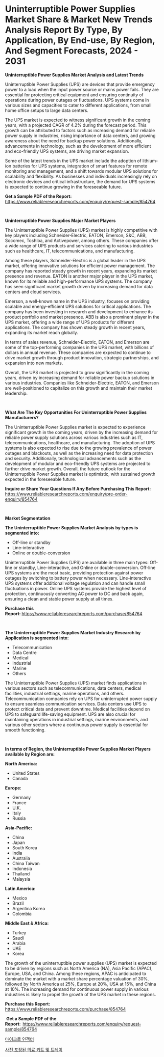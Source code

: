 <p><h1>Uninterruptible Power Supplies Market Share & Market New Trends Analysis Report By Type, By Application, By End-use, By Region, And Segment Forecasts, 2024 - 2031</h1></p><p><strong>Uninterruptible Power Supplies Market Analysis and Latest Trends</strong></p>
<p><p>Uninterruptible Power Supplies (UPS) are devices that provide emergency power to a load when the input power source or mains power fails. They are essential for protecting critical equipment and ensuring continuity of operations during power outages or fluctuations. UPS systems come in various sizes and capacities to cater to different applications, from small home office setups to large data centers.</p><p>The UPS market is expected to witness significant growth in the coming years, with a projected CAGR of 4.2% during the forecast period. This growth can be attributed to factors such as increasing demand for reliable power supply in industries, rising importance of data centers, and growing awareness about the need for backup power solutions. Additionally, advancements in technology, such as the development of more efficient and eco-friendly UPS systems, are driving market expansion.</p><p>Some of the latest trends in the UPS market include the adoption of lithium-ion batteries for UPS systems, integration of smart features for remote monitoring and management, and a shift towards modular UPS solutions for scalability and flexibility. As businesses and individuals increasingly rely on electronic devices and critical infrastructure, the demand for UPS systems is expected to continue growing in the foreseeable future.</p></p>
<p><strong>Get a Sample PDF of the Report:&nbsp;</strong> <a href="https://www.reliableresearchreports.com/enquiry/request-sample/854764">https://www.reliableresearchreports.com/enquiry/request-sample/854764</a></p>
<p>&nbsp;</p>
<p><strong>Uninterruptible Power Supplies Major Market Players</strong></p>
<p><p>The Uninterruptible Power Supplies (UPS) market is highly competitive with key players including Schneider-Electric, EATON, Emerson, S&C, ABB, Socomec, Toshiba, and Activepower, among others. These companies offer a wide range of UPS products and services catering to various industries such as healthcare, IT, telecommunications, and manufacturing.</p><p>Among these players, Schneider-Electric is a global leader in the UPS market, offering innovative solutions for efficient power management. The company has reported steady growth in recent years, expanding its market presence and revenue. EATON is another major player in the UPS market, known for its reliable and high-performance UPS systems. The company has seen significant market growth driven by increasing demand for data centers and cloud services.</p><p>Emerson, a well-known name in the UPS industry, focuses on providing scalable and energy-efficient UPS solutions for critical applications. The company has been investing in research and development to enhance its product portfolio and market presence. ABB is also a prominent player in the UPS market, offering a wide range of UPS products for different applications. The company has shown steady growth in recent years, expanding its market reach globally.</p><p>In terms of sales revenue, Schneider-Electric, EATON, and Emerson are some of the top-performing companies in the UPS market, with billions of dollars in annual revenue. These companies are expected to continue to drive market growth through product innovation, strategic partnerships, and expansion into new markets.</p><p>Overall, the UPS market is projected to grow significantly in the coming years, driven by increasing demand for reliable power backup solutions in various industries. Companies like Schneider-Electric, EATON, and Emerson are well-positioned to capitalize on this growth and maintain their market leadership.</p></p>
<p>&nbsp;</p>
<p><strong>What Are The Key Opportunities For Uninterruptible Power Supplies Manufacturers?</strong></p>
<p><p>The Uninterruptible Power Supplies market is expected to experience significant growth in the coming years, driven by the increasing demand for reliable power supply solutions across various industries such as IT, telecommunications, healthcare, and manufacturing. The adoption of UPS systems is also expected to rise due to the growing prevalence of power outages and blackouts, as well as the increasing need for data protection and security. Additionally, technological advancements such as the development of modular and eco-friendly UPS systems are projected to further drive market growth. Overall, the future outlook for the Uninterruptible Power Supplies market is optimistic, with sustained growth expected in the foreseeable future.</p></p>
<p><strong>Inquire or Share Your Questions If Any Before Purchasing This Report:</strong> <a href="https://www.reliableresearchreports.com/enquiry/pre-order-enquiry/854764">https://www.reliableresearchreports.com/enquiry/pre-order-enquiry/854764</a></p>
<p>&nbsp;</p>
<p><strong>Market Segmentation</strong></p>
<p><strong>The Uninterruptible Power Supplies Market Analysis by types is segmented into:</strong></p>
<p><ul><li>Off-line or standby</li><li>Line-interactive</li><li>Online or double-conversion</li></ul></p>
<p><p>Uninterruptible Power Supplies (UPS) are available in three main types: Off-line or standby, Line-interactive, and Online or double-conversion. Off-line UPS systems are the most basic, providing protection against power outages by switching to battery power when necessary. Line-interactive UPS systems offer additional voltage regulation and can handle small fluctuations in power. Online UPS systems provide the highest level of protection, continuously converting AC power to DC and back again, ensuring a clean and stable power supply at all times.</p></p>
<p><strong>Purchase this Report:&nbsp;</strong><a href="https://www.reliableresearchreports.com/purchase/854764">https://www.reliableresearchreports.com/purchase/854764</a></p>
<p>&nbsp;</p>
<p><strong>The Uninterruptible Power Supplies Market Industry Research by Application is segmented into:</strong></p>
<p><ul><li>Telecommunication</li><li>Data Centre</li><li>Medical</li><li>Industrial</li><li>Marine</li><li>Others</li></ul></p>
<p><p>The Uninterruptible Power Supplies (UPS) market finds applications in various sectors such as telecommunications, data centers, medical facilities, industrial settings, marine operations, and others. Telecommunication companies rely on UPS for uninterrupted power supply to ensure seamless communication services. Data centers use UPS to protect critical data and prevent downtime. Medical facilities depend on UPS to safeguard life-saving equipment. UPS are also crucial for maintaining operations in industrial settings, marine environments, and various other sectors where a continuous power supply is essential for smooth functioning.</p></p>
<p>&nbsp;</p>
<p><strong>In terms of Region, the Uninterruptible Power Supplies Market Players available by Region are:</strong></p>
<p>
    <p> <strong> North America: </strong>
        <ul>
            <li>United States</li>
            <li>Canada</li>
        </ul>
        </p> 
    <p> <strong> Europe: </strong>
        <ul>
            <li>Germany</li>
            <li>France</li>
            <li>U.K.</li>
            <li>Italy</li>
            <li>Russia</li>
        </ul>
        </p> 
    <p> <strong> Asia-Pacific: </strong>
        <ul>
            <li>China</li>
            <li>Japan</li>
            <li>South Korea</li>
            <li>India</li>
            <li>Australia</li>
            <li>China Taiwan</li>
            <li>Indonesia</li>
            <li>Thailand</li>
            <li>Malaysia</li>
        </ul>
        </p> 
    <p> <strong> Latin America: </strong>
        <ul>
            <li>Mexico</li>
            <li>Brazil</li>
            <li>Argentina Korea</li>
            <li>Colombia</li>
        </ul>
        </p> 
    <p> <strong> Middle East & Africa: </strong>
        <ul>
            <li>Turkey</li>
            <li>Saudi</li>
            <li>Arabia</li>
            <li>UAE</li>
            <li>Korea</li>
        </ul>
    </p>
    </p>
<p><p>The growth of the uninterruptible power supplies (UPS) market is expected to be driven by regions such as North America (NA), Asia Pacific (APAC), Europe, USA, and China. Among these regions, APAC is anticipated to dominate the market with a market share percentage valuation of 30%, followed by North America at 25%, Europe at 20%, USA at 15%, and China at 10%. The increasing demand for continuous power supply in various industries is likely to propel the growth of the UPS market in these regions.</p></p>
<p><strong>Purchase this Report: </strong><a href="https://www.reliableresearchreports.com/purchase/854764">https://www.reliableresearchreports.com/purchase/854764</a></p>
<p>&nbsp;<strong>Get a Sample PDF of the Report:&nbsp;&nbsp;</strong><a href="https://www.reliableresearchreports.com/enquiry/request-sample/854764">https://www.reliableresearchreports.com/enquiry/request-sample/854764</a></p>
<p><strong></strong></p>
<p><p><a href="https://medium.com/@earnesteidenreichja/2024%EB%85%84%EB%B6%80%ED%84%B0-2031%EB%85%84%EA%B9%8C%EC%A7%80-%EA%B8%B0%EA%B0%84%EC%97%90-%EB%8C%80%ED%95%9C-%EB%A7%88%EC%9D%B4%ED%81%AC%EB%A1%9C%EC%9D%B8%EC%A0%9D%ED%84%B0-%EC%8B%9C%EC%9E%A5-%EB%B6%84%EC%84%9D-%EB%B0%8F-%EA%B7%9C%EB%AA%A8-%EC%98%88%EC%B8%A1-19d48af24d5f">마이크로 인젝터</a></p><p><a href="https://medium.com/@midge5687567/%EC%82%AC%EC%A0%84-%ED%8C%A8%ED%82%A4%EC%A7%80-%EC%9D%98%EB%A3%8C-%ED%82%A4%ED%8A%B8-%EB%B0%8F-%ED%8A%B8%EB%A0%88%EC%9D%B4-%EC%8B%9C%EC%9E%A5%EC%9D%80-%EC%8B%9C%EC%9E%A5-%EC%A0%90%EC%9C%A0%EC%9C%A8-%EC%8B%9C%EC%9E%A5-%ED%8A%B8%EB%A0%8C%EB%93%9C-%EB%B0%8F-%EC%8B%9C%EC%9E%A5-%EC%84%B1%EC%9E%A5%EC%97%90-%EB%8C%80%ED%95%9C-%EC%A0%95%EB%B3%B4%EB%A5%BC-%EC%A0%9C%EA%B3%B5%ED%95%A9%EB%8B%88%EB%8B%A4-aef41a295fa3">사전 포장된 의료 키트 및 트레이</a></p></p>